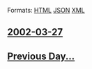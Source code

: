 
Formats: [HTML](2002/03/27/index.html)  [JSON](2002/03/27/index.json)  [XML](2002/03/27/index.xml)  

## [2002-03-27](/news/2002/03/27/index.md)

## [Previous Day...](/news/2002/03/26/index.md)


